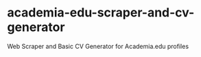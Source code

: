# academia-edu-scraper-and-cv-generator
Web Scraper and Basic CV Generator for Academia.edu profiles
